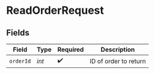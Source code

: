 # ReadOrderRequest


## Fields

| Field                 | Type                  | Required              | Description           |
| --------------------- | --------------------- | --------------------- | --------------------- |
| `orderId`             | *int*                 | :heavy_check_mark:    | ID of order to return |